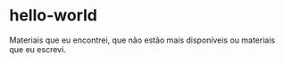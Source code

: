 # hello-world

Materiais que eu encontrei, que não estão mais disponíveis ou materiais que eu escrevi.
